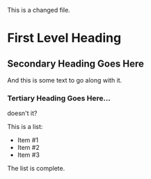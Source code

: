 This is a changed file.

# First Level Heading

## Secondary Heading Goes Here
And this is some text to go along with it.

### Tertiary Heading Goes Here...
doesn't it?

This is a list:
* Item #1
* Item #2
* Item #3

The list is complete.
